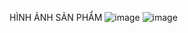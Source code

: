 HÌNH ẢNH SẢN PHẨM 
![image](https://github.com/vietcoi2k3/super_note/assets/95207717/70550ae8-c080-4380-8418-aad67c68044d)
![image](https://github.com/vietcoi2k3/super_note/assets/95207717/6c5d36ca-c8fc-4435-8370-ee51832b90cf)

